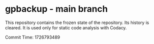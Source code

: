 # gpbackup - main branch

This repository contains the frozen state of the repository.
Its history is cleared. It is used only for static code
analysis with Codacy.

Commit Time: 1726793489